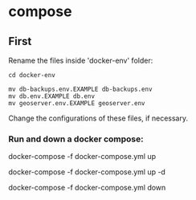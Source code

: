 # compose

## First

Rename the files inside 'docker-env' folder:

```
cd docker-env

mv db-backups.env.EXAMPLE db-backups.env
mv db.env.EXAMPLE db.env
mv geoserver.env.EXAMPLE geoserver.env
```

Change the configurations of these files, if necessary.


### Run and down a docker compose:

docker-compose -f docker-compose.yml up

docker-compose -f docker-compose.yml up -d

docker-compose -f docker-compose.yml down
